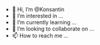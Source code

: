 - 👋 Hi, I’m @Konsantin
- 👀 I’m interested in ...
- 🌱 I’m currently learning ...
- 💞️ I’m looking to collaborate on ...
- 📫 How to reach me ...

<!---
Konsantin/Konsantin is a ✨ special ✨ repository because its `README.md` (this file) appears on your GitHub profile.
You can click the Preview link to take a look at your changes.
--->
